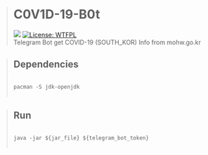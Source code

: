 > # C0V1D-19-B0t
> [![](https://github.com/TaYaKi71751/C0V1D-19-B0t/actions/workflows/main.yml/badge.svg)](https://github.com/TaYaKi71751/C0V1D-19-B0t/actions/workflows/main.yml)
> [![License: WTFPL](https://img.shields.io/badge/License-WTFPL-brightgreen.svg)](http://www.wtfpl.net/about/)
> <br>
> Telegram Bot get COVID-19 (SOUTH_KOR) Info from mohw.go.kr 


> ## Dependencies
> <pre>
> <code>
> pacman -S jdk-openjdk
> </code>
> </pre>


> ## Run
> <pre>
> <code>
> java -jar ${jar_file} ${telegram_bot_token}
> </code>
> </pre>
